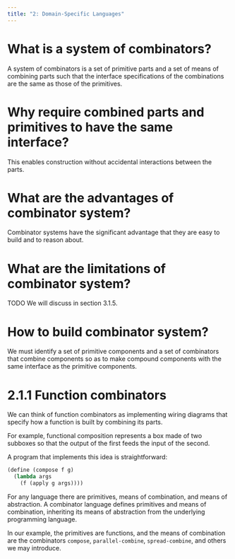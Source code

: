 ```yaml
---
title: "2: Domain-Specific Languages"
---
```


# What is a system of combinators?

A system of combinators is a set of primitive parts
and a set of means of combining parts such that
the interface specifications of the combinations
are the same as those of the primitives.

# Why require combined parts and primitives to have the same interface?

This enables construction without accidental interactions between the parts.

# What are the advantages of combinator system?

Combinator systems have the significant advantage that
they are easy to build and to reason about.

# What are the limitations of combinator system?

TODO We will discuss in section 3.1.5.

# How to build combinator system?

We must identify a set of primitive components
and a set of combinators that combine components
so as to make compound components
with the same interface as the primitive components.

# 2.1.1 Function combinators

We can think of function combinators as implementing wiring diagrams
that specify how a function is built by combining its parts.

For example, functional composition represents a box made of two subboxes
so that the output of the first feeds the input of the second.

A program that implements this idea is straightforward:

```scheme
(define (compose f g)
  (lambda args
    (f (apply g args))))
```

For any language there are primitives,
means of combination, and means of abstraction.
A combinator language defines primitives and means of combination,
inheriting its means of abstraction
from the underlying programming language.

In our example, the primitives are functions,
and the means of combination are the combinators `compose`,
`parallel-combine`, `spread-combine`, and others we may introduce.
